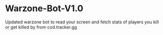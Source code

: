 # Warzone-Bot-V1.0
Updated warzone bot to read your screen and fetch stats of players you kill or get killed by from cod.tracker.gg
